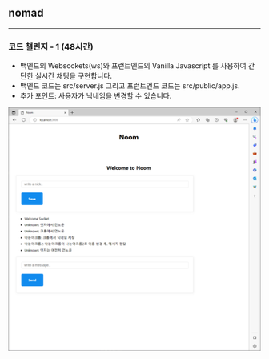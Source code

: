 ## nomad

---

### 코드 챌린지 - 1 (48시간)

- 백엔드의 Websockets(ws)와 프런트엔드의 Vanilla Javascript 를 사용하여 간단한 실시간 채팅을 구현합니다.
- 백엔드 코드는 src/server.js 그리고 프런트엔드 코드는 src/public/app.js.
- 추가 포인트: 사용자가 닉네임을 변경할 수 있습니다.

![img.png](img/img.png)